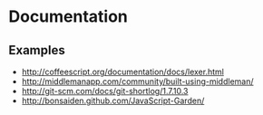 # Documentation

## Examples

* http://coffeescript.org/documentation/docs/lexer.html
* http://middlemanapp.com/community/built-using-middleman/
* http://git-scm.com/docs/git-shortlog/1.7.10.3
* http://bonsaiden.github.com/JavaScript-Garden/